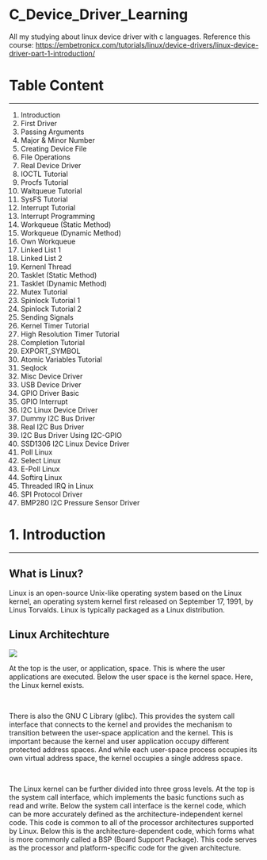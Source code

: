 # C_Device_Driver_Learning
All my studying about linux device driver with c languages. Reference this course: https://embetronicx.com/tutorials/linux/device-drivers/linux-device-driver-part-1-introduction/
<h1>Table Content </h1>
<hr/>
<ol>
    <li>Introduction</li>
    <li>First Driver</li>
    <li>Passing Arguments</li>
    <li>Major & Minor Number</li>
    <li>Creating Device File</li>
    <li>File Operations</li>
    <li>Real Device Driver</li>
    <li>IOCTL Tutorial</li>
    <li>Procfs Tutorial</li>
    <li>Waitqueue Tutorial</li>
    <li>SysFS Tutorial</li>
    <li>Interrupt Tutorial</li>
    <li>Interrupt Programming</li>
    <li>Workqueue (Static Method)</li>
    <li>Workqueue (Dynamic Method)</li>
    <li>Own Workqueue</li>
    <li>Linked List 1</li>
    <li>Linked List 2</li>
    <li>Kernenl Thread</li>
    <li>Tasklet (Static Method)</li>
    <li>Tasklet (Dynamic Method)</li>
    <li>Mutex Tutorial</li>
    <li>Spinlock Tutorial 1</li>
    <li>Spinlock Tutorial 2</li>
    <li>Sending Signals</li>
    <li>Kernel Timer Tutorial</li>
    <li>High Resolution Timer Tutorial</li>
    <li>Completion Tutorial</li>
    <li>EXPORT_SYMBOL</li>
    <li>Atomic Variables Tutorial</li>
    <li>Seqlock</li>
    <li>Misc Device Driver</li>
    <li>USB Device Driver </li>
    <li>GPIO Driver Basic</li>
    <li>GPIO Interrupt</li>
    <li>I2C Linux Device Driver</li>
    <li>Dummy I2C Bus Driver</li>
    <li>Real I2C Bus Driver</li>
    <li>I2C Bus Driver Using I2C-GPIO</li>
    <li>SSD1306 I2C Linux Device Driver</li>
    <li>Poll Linux </li>
    <li>Select Linux</li>
    <li>E-Poll Linux</li>
    <li>Softirq Linux</li>
    <li>Threaded IRQ in Linux</li>
    <li>SPI Protocol Driver</li>
    <li>BMP280 I2C Pressure Sensor Driver</li>
</ol>
<h1>1. Introduction</h1>
<hr/>
<h2>What is Linux?</h2>
<p>Linux is an open-source Unix-like operating system based on the Linux kernel, an operating system kernel first released on September 17, 1991, by Linus Torvalds. Linux is typically packaged as a Linux distribution.</p>
<h2>Linux Architechture</h2>
<img src="https://developer.ibm.com/developer/default/articles/l-linux-kernel/images/figure2.jpg">
<p>At the top is the user, or application, space. This is where the user applications are executed. Below the user space is the kernel space. Here, the Linux kernel exists.</p>
<br>
<p>There is also the GNU C Library (glibc). This provides the system call interface that connects to the kernel and provides the mechanism to transition between the user-space application and the kernel. This is important because the kernel and user application occupy different protected address spaces. And while each user-space process occupies its own virtual address space, the kernel occupies a single address space.</p>
<br>
<p>The Linux kernel can be further divided into three gross levels. At the top is the system call interface, which implements the basic functions such as read and write. Below the system call interface is the kernel code, which can be more accurately defined as the architecture-independent kernel code. This code is common to all of the processor architectures supported by Linux. Below this is the architecture-dependent code, which forms what is more commonly called a BSP (Board Support Package). This code serves as the processor and platform-specific code for the given architecture.</p>
